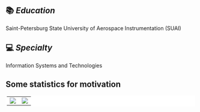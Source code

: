 <!--
**BobbyGoop/BobbyGoop** is a ✨ _special_ ✨ repository because its `README.md` (this file) appears on your GitHub profile.

Here are some ideas to get you started:

- 🔭 I’m currently working on ...
- 🌱 I’m currently learning ...
- 👯 I’m looking to collaborate on ...
- 🤔 I’m looking for help with ...
- 💬 Ask me about ...
- 📫 How to reach me: ...
- 😄 Pronouns: ...
- ⚡ Fun fact: ...
-->
## 📚 ***Education***
Saint-Petersburg State University of Aerospace Instrumentation (SUAI)

## 💻 ***Specialty***
Information Systems and Technologies

## Some statistics for motivation
<!--
![Ivan Svezhenin's GitHub stats](https://github-readme-stats.vercel.app/api?username=BobbyGoop&count_private=True&hide_border=True)   ![Top Langs](https://github-readme-stats.vercel.app/api/top-langs/?username=BobbyGoop&langs_count=8&layout=compact&hide_border=True)
<br />
-->
<table bgcolor = "#ffffff" bordercolor = "#ffffff" width = 100%>
   <tr>
    <td valign="top" align ="right" width = 50%>
     <a href = "https://github-readme-stats.vercel.app/api?username=BobbyGoop&count_private=True&hide_border=True">
        <img src = "https://github-readme-stats.vercel.app/api?username=BobbyGoop&count_private=True&hide_border=True">
      </a>
     </td>
    <td valign="top" align ="left" width = 50% >
      <a href ="https://github-readme-stats.vercel.app/api/top-langs/?username=BobbyGoop&langs_count=8&layout=compact&hide_border=True">
        <img src = "https://github-readme-stats.vercel.app/api/top-langs/?username=BobbyGoop&langs_count=8&layout=compact&hide_border=True">
      </a>
     </td>
   </tr>
</table> 
